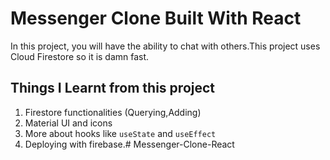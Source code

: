 # Messenger Clone Built With React

In this project, you will have the ability to chat with others.This project uses Cloud Firestore so it is damn fast.

## Things I Learnt from this project
1. Firestore functionalities (Querying,Adding)
1. Material UI and icons
1. More about hooks like `useState` and `useEffect`
1. Deploying with firebase.# Messenger-Clone-React
